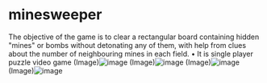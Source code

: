 # minesweeper
The objective of the game is to clear a rectangular board containing hidden "mines" or bombs without detonating any of them, with help from clues about the number of neighbouring mines in each field.  • It is single player puzzle video game 
(Image)![image](https://user-images.githubusercontent.com/83871515/193422525-518e2595-03d4-42cf-a145-783a373955e2.png)
(Image)![image](https://user-images.githubusercontent.com/83871515/193422579-0bea9c67-aed7-4d77-ab2c-49a20b0944d3.png)
(Image)![image](https://user-images.githubusercontent.com/83871515/193422609-715b6c37-6175-4019-8def-6e4dd6413922.png)
(Image)![image](https://user-images.githubusercontent.com/83871515/193422619-91e83811-100d-4940-b5d1-7d64cfca9682.png)
